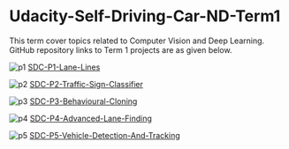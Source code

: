 # Udacity-Self-Driving-Car-ND-Term1
This term cover topics related to Computer Vision and Deep Learning. GitHub repository links to Term 1 projects are as given below.

![p1](https://cloud.githubusercontent.com/assets/17127066/24323532/e9d11890-119c-11e7-92e7-8ae0c259371c.png)
[SDC-P1-Lane-Lines][1]

![p2](https://cloud.githubusercontent.com/assets/17127066/24323531/e9c9c28e-119c-11e7-9b32-8047bd0ec743.png)
[SDC-P2-Traffic-Sign-Classifier][2]

![p3](https://cloud.githubusercontent.com/assets/17127066/24323530/e9c5cfe4-119c-11e7-88b6-aeee7fd1a140.png)
[SDC-P3-Behavioural-Cloning][3]

![p4](https://cloud.githubusercontent.com/assets/17127066/24323529/e9bce898-119c-11e7-99e7-71f1c56541fc.png)
[SDC-P4-Advanced-Lane-Finding][4]

![p5](https://cloud.githubusercontent.com/assets/17127066/24323533/e9d818e8-119c-11e7-91f1-877a0eedbe7d.png)
[SDC-P5-Vehicle-Detection-And-Tracking][5]


[1]: https://github.com/ra9hur/SDC-P1-Lane-Lines
[2]: https://github.com/ra9hur/SDC-P2-Traffic-Sign-Classifier
[3]: https://github.com/ra9hur/SDC-P3-Behavioural-Cloning
[4]: https://github.com/ra9hur/SDC-P4-Advanced-Lane-Finding
[5]: https://github.com/ra9hur/SDC-P5-Vehicle-Detection-And-Tracking



